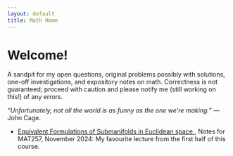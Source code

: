 ```yaml
---
layout: default
title: Math Home
---
```


# Welcome!
<p class="introduction">A sandpit for my open questions, 
original problems possibly with solutions, one-off 
investigations, and expository notes on math. 
Correctness is not guaranteed; proceed with caution and 
please notify me (still working on this!) of any errors.</p>

<p class="introduction"><i>&ldquo;Unfortunately, not all the world is as funny as the one we're making.&rdquo;</i> — John Cage.</p>

<ul>
    <li>
        <a href="/files/submanifolds.pdf" class="pdf-link" target="_blank">
            Equivalent Formulations of Submanifolds in Euclidean space
        </a>, Notes for MAT257, November 2024: My favourite lecture from the first half of this course.
    </li>
</ul>
